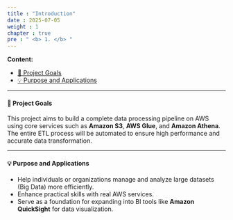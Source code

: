 ```yaml
---
title : "Introduction"
date : 2025-07-05
weight : 1
chapter : true
pre : " <b> 1. </b> "
---
```


**Content:**
- [📌 Project Goals](#-project-goals)
- [💡 Purpose and Applications](#-purpose-and-applications)

---

#### 📌 Project Goals

This project aims to build a complete data processing pipeline on AWS using core services such as **Amazon S3**, **AWS Glue**, and **Amazon Athena**. The entire ETL process will be automated to ensure high performance and accurate data transformation.

---

#### 💡 Purpose and Applications

- Help individuals or organizations manage and analyze large datasets (Big Data) more efficiently.  
- Enhance practical skills with real AWS services.  
- Serve as a foundation for expanding into BI tools like **Amazon QuickSight** for data visualization.
